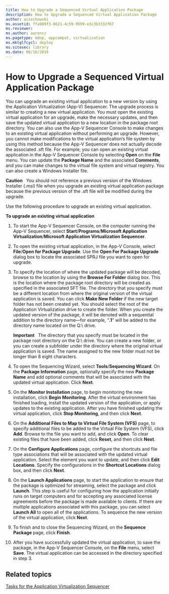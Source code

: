 ```yaml
---
title: How to Upgrade a Sequenced Virtual Application Package
description: How to Upgrade a Sequenced Virtual Application Package
author: aczechowski
ms.assetid: ffa989f3-6621-4c59-9599-e3c3b3332f67
ms.reviewer:
ms.author: aaroncz
ms.pagetype: mdop, appcompat, virtualization
ms.mktglfcycl: deploy
ms.sitesec: library
ms.date: 06/16/2016
---
```



# How to Upgrade a Sequenced Virtual Application Package


You can upgrade an existing virtual application to a new version by using the Application Virtualization (App-V) Sequencer. The upgrade process is similar to creating a new virtual application. You must open the existing virtual application for an upgrade, make the necessary updates, and then save the updated virtual application to a new location in the package root directory. You can also use the App-V Sequencer Console to make changes to an existing virtual application without performing an upgrade. However, you cannot make modifications to the virtual application’s file system by using this method because the App-V Sequencer does not actually decode the associated .sft file. For example; you can open an existing virtual application in the App-V Sequencer Console by selecting **Open** on the **File** menu. You can update the **Package Name** and the associated **Comments**, and you can make changes to the virtual file system and virtual registry. You can also create a Windows Installer file.

**Caution**  
You should not reference a previous version of the Windows Installer (.msi) file when you upgrade an existing virtual application package because the previous version of the .sft file will be modified during the upgrade.



Use the following procedure to upgrade an existing virtual application.

**To upgrade an existing virtual application**

1.  To start the App-V Sequencer Console, on the computer running the App-V Sequencer, select **Start**/**Programs**/**Microsoft Application Virtualization**/**Microsoft Application Virtualization Sequencer**.

2.  To open the existing virtual application, in the App-V Console, select **File**/**Open for Package Upgrade**. Use the **Open For Package Upgrade** dialog box to locate the associated SPRJ file you want to open for upgrade.

3.  To specify the location of where the updated package will be decoded, browse to the location by using the **Browse For Folder** dialog box. This is the location where the package root directory will be created as specified in the associated SFT file. The directory that you specify must be a different location from where the original version of the virtual application is saved. You can click **Make New Folder** if the new target folder has not been created yet. You should select the root of the Application Virtualization drive to create the folder. When you create the updated version of the package, it will be denoted with a sequential addition to the directory name—for example, “**.1**” will be added to the directory name located on the Q:\\ drive.

    **Important**  
    The directory that you specify must be located in the package root directory on the Q:\\ drive. You can create a new folder, or you can create a subfolder under the directory where the original virtual application is saved. The name assigned to the new folder must not be longer than 8 eight characters.



4.  To open the Sequencing Wizard, select **Tools**/**Sequencing Wizard**. On the **Package Information** page, optionally specify the new **Package Name** and add optional comments that will be associated with the updated virtual application. Click **Next**.

5.  On the **Monitor Installation** page, to begin monitoring the new installation, click **Begin Monitoring**. After the virtual environment has finished loading, install the updated version of the application, or apply updates to the existing application. After you have finished updating the virtual application, click **Stop Monitoring**, and then click **Next**.

6.  On the **Additional Files to Map to Virtual File System (VFS)** page, to specify additional files to be added to the Virtual File System (VFS), click **Add**. Browse to the file you want to add, and click **Open**. To clear existing files that have been added, click **Reset**, and then click **Next**.

7.  On the **Configure Applications** page, configure the shortcuts and file type associations that will be associated with the updated virtual application. Select the element you want to update, and then click **Edit Locations**. Specify the configurations in the **Shortcut Locations** dialog box, and then click **Next**.

8.  On the **Launch Applications** page, to start the application to ensure that the package is optimized for streaming, select the package and click **Launch**. This step is useful for configuring how the application initially runs on target computers and for accepting any associated license agreements before the package is made available to clients. If there are multiple applications associated with this package, you can select **Launch All** to open all of the applications. To sequence the new version of the virtual application, click **Next**.

9.  To finish and to close the Sequencing Wizard, on the **Sequence Package** page, click **Finish**.

10. After you have successfully updated the virtual application, to save the package, in the App-V Sequencer Console, on the **File** menu, select **Save**. The virtual application can be accessed in the directory specified in step 3.

## Related topics


[Tasks for the Application Virtualization Sequencer](tasks-for-the-application-virtualization-sequencer.md)









